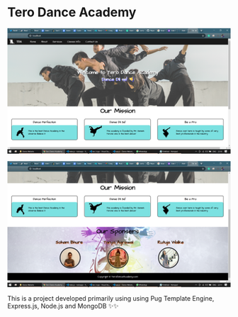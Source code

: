 # Tero Dance Academy

![](https://github.com/GTron-1729/Full-Stack-Projects/blob/main/Tero%20Dance%20Website/Tero_Dance_Academy_1.png)

![](https://github.com/GTron-1729/Full-Stack-Projects/blob/main/Tero%20Dance%20Website/Tero_Dance_Academy_2.png)

This is a project developed primarily using using Pug Template Engine, Express.js, Node.js and MongoDB ✨✨
